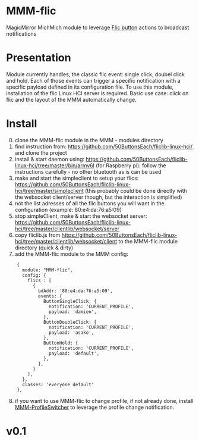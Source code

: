 # MMM-flic
MagicMirror MichMich module to leverage [Flic button](https://flic.io/) actions to broadcast notifications

# Presentation
Module currently handles, the classic flic event: single click, doubel click and hold.
Each of those events can trigger a specific notification with a specific payload defined in its configuration file.
To use this module, installation of the flic Linux HCI server is required.
Basic use case: click on flic and the layout of the MMM automatically change.

# Install
0. clone the MMM-flic module in the MMM - modules directory
1. find instruction from: https://github.com/50ButtonsEach/fliclib-linux-hci/ and clone the project
2. install & start daemon using: https://github.com/50ButtonsEach/fliclib-linux-hci/tree/master/bin/armv6l (for Raspberry pi): follow the instructions carefully - no other bluetooth as is can be used
3. make and start the simpleclient to setup your flics: https://github.com/50ButtonsEach/fliclib-linux-hci/tree/master/simpleclient (this probably could be done directly with the websocket client/server though, but the interaction is simplified)
4. not the list adresses of all the flic buttons you will want in the configuration (example: 80:e4:da:76:a5:09)
5. stop simpleClient, make & start the websocket server: https://github.com/50ButtonsEach/fliclib-linux-hci/tree/master/clientlib/websocket/server
6. copy fliclib.js from https://github.com/50ButtonsEach/fliclib-linux-hci/tree/master/clientlib/websocket/client to the MMM-flic module directory (quick & dirty)
7. add the MMM-flic module to the MMM config:
```
    {
      module: "MMM-flic",
      config: {
        flics : [
          {
            bdAddr: '80:e4:da:76:a5:09',  
            events: {
              ButtonSingleClick: {
                notification: 'CURRENT_PROFILE',
                payload: 'damien',
              },
              ButtonDoubleClick: {
                notification: 'CURRENT_PROFILE',
                payload: 'asako',
              },
              ButtonHold: {
                notification: 'CURRENT_PROFILE',
                payload: 'default',
              },
            },
          }
        ],
      },
      classes: 'everyone default'
    },
```
8. if you want to use MMM-flic to change profile, if not already done, install [MMM-ProfileSwitcher](https://github.com/tosti007/MMM-ProfileSwitcher) to leverage the profile change notification.

# v0.1